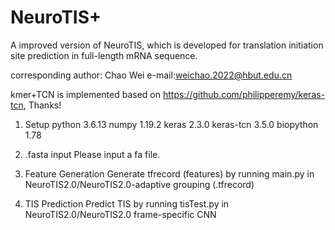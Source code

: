 # NeuroTIS+

A improved version of NeuroTIS, which is developed for translation initiation site prediction in full-length mRNA sequence.


corresponding author: Chao Wei
e-mail:weichao.2022@hbut.edu.cn

kmer+TCN is implemented based on https://github.com/philipperemy/keras-tcn, Thanks!

1. Setup
python 3.6.13
numpy 1.19.2
keras 2.3.0
keras-tcn 3.5.0
biopython 1.78

3. .fasta input
    Please input a fa file.

5. Feature Generation
   Generate tfrecord (features) by running main.py in NeuroTIS2.0/NeuroTIS2.0-adaptive grouping (.tfrecord)

6. TIS Prediction
   Predict TIS by running tisTest.py in NeuroTIS2.0/NeuroTIS2.0 frame-specific CNN
